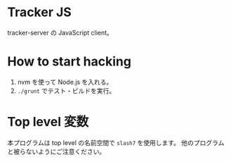 # Tracker JS

tracker-server の JavaScript client。

# How to start hacking

1. nvm を使って Node.js を入れる。
2. `./grunt` でテスト・ビルドを実行。

# Top level 変数

本プログラムは top level の名前空間で `slash7` を使用します。
他のプログラムと被らないようにご注意ください。
